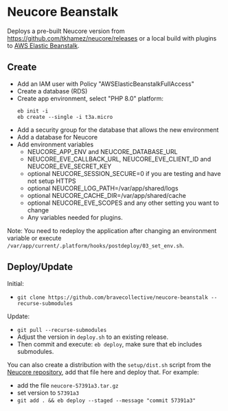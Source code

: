 # Neucore Beanstalk

Deploys a pre-built Neucore version from https://github.com/tkhamez/neucore/releases
or a local build with plugins to [AWS Elastic Beanstalk](https://aws.amazon.com/elasticbeanstalk).

## Create

- Add an IAM user with Policy "AWSElasticBeanstalkFullAccess"
- Create a database (RDS)
- Create app environment, select "PHP 8.0" platform:
    ```
    eb init -i
    eb create --single -i t3a.micro
    ```
- Add a security group for the database that allows the new environment
- Add a database for Neucore
- Add environment variables
  - NEUCORE_APP_ENV and NEUCORE_DATABASE_URL
  - NEUCORE_EVE_CALLBACK_URL, NEUCORE_EVE_CLIENT_ID and NEUCORE_EVE_SECRET_KEY
  - optional NEUCORE_SESSION_SECURE=0 if you are testing and have not setup HTTPS
  - optional NEUCORE_LOG_PATH=/var/app/shared/logs
  - optional NEUCORE_CACHE_DIR=/var/app/shared/cache
  - optional NEUCORE_EVE_SCOPES and any other setting you want to change
  - Any variables needed for plugins.

Note: You need to redeploy the application after changing an environment variable or execute
`/var/app/current/.platform/hooks/postdeploy/03_set_env.sh`.

## Deploy/Update

Initial:
- `git clone https://github.com/bravecollective/neucore-beanstalk --recurse-submodules`

Update:
- `git pull --recurse-submodules`
- Adjust the version in `deploy.sh` to an existing release.
- Then commit and execute: `eb deploy`, make sure that eb includes submodules.

You can also create a distribution with the `setup/dist.sh` script from the 
[Neucore repository](https://github.com/tkhamez/neucore), add that file here and deploy that. For example:
- add the file `neucore-57391a3.tar.gz`
- set version to `57391a3`
- `git add . && eb deploy --staged --message "commit 57391a3"`
